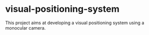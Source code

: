 # visual-positioning-system
This project aims at developing a visual positioning system using a monocular camera.
